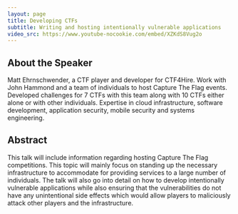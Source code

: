 ```yaml
---
layout: page
title: Developing CTFs
subtitle: Writing and hosting intentionally vulnerable applications
video_src: https://www.youtube-nocookie.com/embed/XZKdS8Vug2o
---
```



About the Speaker 
-----------------
Matt Ehrnschwender, a CTF player and developer for CTF4Hire. Work with John Hammond and a team of individuals to host Capture The Flag events. Developed challenges for 7 CTFs with this team along with 10 CTFs either alone or with other individuals. Expertise in cloud infrastructure, software development, application security, mobile security and systems engineering.

Abstract
-----------------
This talk will include information regarding hosting Capture The Flag competitions. This topic will mainly focus on standing up the necessary infrastructure to accommodate for providing services to a large number of individuals. The talk will also go into detail on how to develop intentionally vulnerable applications while also ensuring that the vulnerabilities do not have any unintentional side effects which would allow players to maliciously attack other players and the infrastructure.